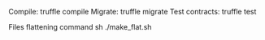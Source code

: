 

Compile:        truffle compile
Migrate:        truffle migrate
Test contracts: truffle test

Files flattening command
sh ./make_flat.sh